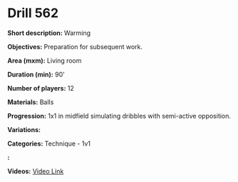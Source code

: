 # Drill 562

**Short description:**
Warming

**Objectives:**
Preparation for subsequent work.

**Area (mxm):**
Living room

**Duration (min):**
90'

**Number of players:**
12

**Materials:**
Balls

**Progression:**
1x1 in midfield simulating dribbles with semi-active opposition.

**Variations:**


**Categories:**
Technique - 1v1

**:**


**Videos:**
[Video Link](https://www.youtube.com/embed/pVpXC2BJznE)


